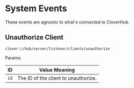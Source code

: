 # System Events

These events are agnostic to what's connected to CloverHub.

## Unauthorize Client

`clover://hub/server/listener/clients/unauthorize`

Params:

| ID | Value Meaning |
|-|-|
| `id` | The ID of the client to unauthorize. |
